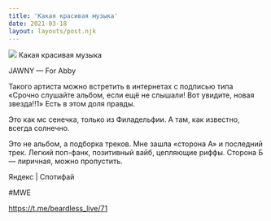 ```yaml
---
title: 'Какая красивая музыка'
date: 2021-03-18
layout: layouts/post.njk
---
```


![](https://i.ibb.co/0Vqz8mz/file-26.jpg)
Какая красивая музыка

JAWNY — For Abby

Такого артиста можно встретить в интернетах с подписью типа «Срочно слушайте альбом, если ещё не слышали! Вот увидите, новая звезда!!1» Есть в этом доля правды.
 
Это как мс сенечка, только из Филадельфии. А там, как известно, всегда солнечно. 

Это не альбом, а подборка треков. Мне зашла «сторона 
А» и последний трек. Легкий поп-фанк, позитивный вайб, цепляющие риффы. Сторона Б — лиричная, можно пропустить.

Яндекс | Спотифай

#MWE

https://t.me/beardless_live/71
